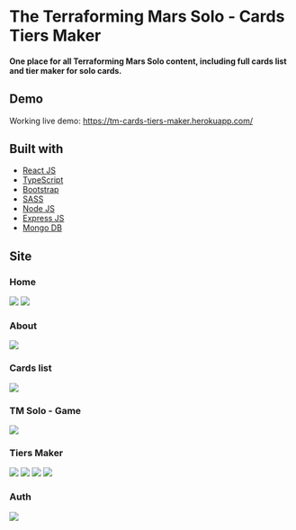 # The Terraforming Mars Solo - Cards Tiers Maker

#### One place for all Terraforming Mars Solo content, including full cards list and tier maker for solo cards.

## Demo

Working live demo: https://tm-cards-tiers-maker.herokuapp.com/

## Built with

-  [React JS](https://reactjs.org/)
-  [TypeScript](https://www.typescriptlang.org/)
-  [Bootstrap](https://getbootstrap.com/)
-  [SASS](https://sass-lang.com/)
-  [Node JS](https://nodejs.org/)
-  [Express JS](https://expressjs.com/)
-  [Mongo DB](https://www.mongodb.com/)

## Site

### Home

![](https://i.imgur.com/BihpUuG.jpeg)
![](https://i.imgur.com/QKDKnm7.jpeg)

### About

![](https://i.imgur.com/fKGnu9T.jpeg)

### Cards list

![](https://i.imgur.com/o04KV1z.jpeg)

### TM Solo - Game

![](https://i.imgur.com/mgo0B7e.jpeg)

### Tiers Maker

![](https://i.imgur.com/ljnlvcf.jpeg)
![](https://i.imgur.com/MmpB1o1.jpeg)
![](https://i.imgur.com/GiAxeBg.jpeg)
![](https://i.imgur.com/WuQ06Zy.jpeg)

### Auth

![](https://i.imgur.com/qQ2T3EI.jpeg)
